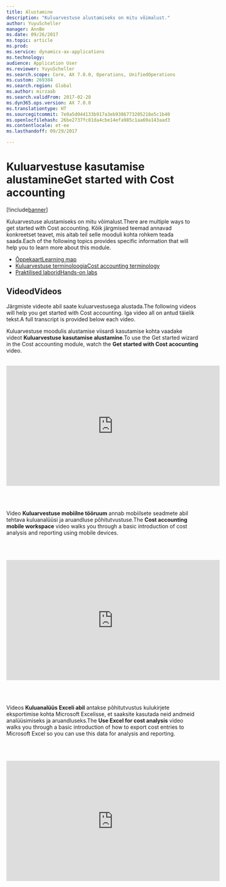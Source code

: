 ```yaml
---
title: Alustamine
description: "Kuluarvestuse alustamiseks on mitu võimalust."
author: YuyuScheller
manager: AnnBe
ms.date: 09/26/2017
ms.topic: article
ms.prod: 
ms.service: dynamics-ax-applications
ms.technology: 
audience: Application User
ms.reviewer: YuyuScheller
ms.search.scope: Core, AX 7.0.0, Operations, UnifiedOperations
ms.custom: 269384
ms.search.region: Global
ms.author: mirzaab
ms.search.validFrom: 2017-02-28
ms.dyn365.ops.version: AX 7.0.0
ms.translationtype: HT
ms.sourcegitcommit: 7e0a5d044133b917a3eb9386773205218e5c1b40
ms.openlocfilehash: 26be2737fc81da4cbe14efa985c1aa69a143aad3
ms.contentlocale: et-ee
ms.lasthandoff: 09/29/2017

---
```


# <a name="get-started-with-cost-accounting"></a><span data-ttu-id="7d0c1-103">Kuluarvestuse kasutamise alustamine</span><span class="sxs-lookup"><span data-stu-id="7d0c1-103">Get started with Cost accounting</span></span>

[!include[banner](../includes/banner.md)]

<span data-ttu-id="7d0c1-104">Kuluarvestuse alustamiseks on mitu võimalust.</span><span class="sxs-lookup"><span data-stu-id="7d0c1-104">There are multiple ways to get started with Cost accounting.</span></span> <span data-ttu-id="7d0c1-105">Kõik järgmised teemad annavad konkreetset teavet, mis aitab teil selle mooduli kohta rohkem teada saada.</span><span class="sxs-lookup"><span data-stu-id="7d0c1-105">Each of the following topics provides specific information that will help you to learn more about this module.</span></span>

-  [<span data-ttu-id="7d0c1-106">Õppekaart</span><span class="sxs-lookup"><span data-stu-id="7d0c1-106">Learning map</span></span>](cost-accounting-home-page.md)
-  [<span data-ttu-id="7d0c1-107">Kuluarvestuse terminoloogia</span><span class="sxs-lookup"><span data-stu-id="7d0c1-107">Cost accounting terminology</span></span>](terms-cost-accounting.md)
-  [<span data-ttu-id="7d0c1-108">Praktilised laborid</span><span class="sxs-lookup"><span data-stu-id="7d0c1-108">Hands-on labs</span></span>](https://mbs.microsoft.com/customersource/northamerica/AX/learning/documentation/white-papers/msd365optgtstcostacc)

## <a name="videos"></a><span data-ttu-id="7d0c1-109">Videod</span><span class="sxs-lookup"><span data-stu-id="7d0c1-109">Videos</span></span>

<span data-ttu-id="7d0c1-110">Järgmiste videote abil saate kuluarvestusega alustada.</span><span class="sxs-lookup"><span data-stu-id="7d0c1-110">The following videos will help you get started with Cost accounting.</span></span> <span data-ttu-id="7d0c1-111">Iga video all on antud täielik tekst.</span><span class="sxs-lookup"><span data-stu-id="7d0c1-111">A full transcript is provided below each video.</span></span>

<span data-ttu-id="7d0c1-112">Kuluarvestuse moodulis alustamise viisardi kasutamise kohta vaadake videot **Kuluarvestuse kasutamise alustamine**.</span><span class="sxs-lookup"><span data-stu-id="7d0c1-112">To use the Get started wizard in the Cost accounting module, watch the **Get started with Cost acocunting** video.</span></span> 

<br/>
<table>
<tr>
<iframe width="560" height="315" src="https://www.youtube.com/embed/1pUDtJQZ8FU" frameborder="0" allowfullscreen></iframe>
</tr>
<table>
<br/>

<span data-ttu-id="7d0c1-113">Video **Kuluarvestuse mobiilne tööruum** annab mobiilsete seadmete abil tehtava kuluanalüüsi ja aruandluse põhitutvustuse.</span><span class="sxs-lookup"><span data-stu-id="7d0c1-113">The **Cost accounting mobile workspace** video walks you through a basic introduction of cost analysis and reporting using mobile devices.</span></span> 

<br/>
<table>
<tr>
<iframe width="560" height="315" src="https://www.youtube.com/embed/imsuTg8rUVk" frameborder="0" allowfullscreen></iframe>
</tr>
<table>
<br/>

<span data-ttu-id="7d0c1-114">Videos **Kuluanalüüs Exceli abil** antakse põhitutvustus kulukirjete eksportimise kohta Microsoft Excelisse, et saaksite kasutada neid andmeid analüüsimiseks ja aruandluseks.</span><span class="sxs-lookup"><span data-stu-id="7d0c1-114">The **Use Excel for cost analysis** video walks you through a basic introduction of how to export cost entries to Microsoft Excel so you can use this data for analysis and reporting.</span></span> 

<br/>
<table>
<tr>
<iframe width="560" height="315" src="https://www.youtube.com/embed/-HKHYdClvx8" frameborder="0" allowfullscreen></iframe>
</tr>
</table>
<br/>

